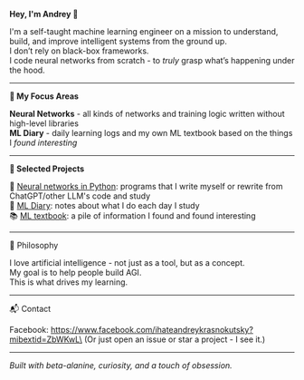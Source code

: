 **Hey, I'm Andrey 👋**

I'm a self-taught machine learning engineer on a mission to understand, build, and improve intelligent systems from the ground up.\
I don’t rely on black-box frameworks.\
I code neural networks from scratch - to *truly* grasp what’s happening under the hood.
___
**🧐 My Focus Areas**

**Neural Networks** - all kinds of networks and training logic written without high-level libraries\
**ML Diary** - daily learning logs and my own ML textbook based on the things I *found interesting*
___
**🔧 Selected Projects**

🤖 [Neural networks in Python](https://github.com/ihateandreykrasnokutsky/neural_networks_python): programs that I write myself or rewrite from ChatGPT/other LLM's code and study\
📓 [ML Diary](https://github.com/ihateandreykrasnokutsky/my_ml_notes/blob/main/001.%20ml_diary.md): notes about what I do each day I study\
📚 [ML textbook](https://github.com/ihateandreykrasnokutsky/my_ml_notes/blob/main/002.%20ml_textbook.md): a pile of information I found and found interesting
___
💭 Philosophy

I love artificial intelligence - not just as a tool, but as a concept.\
My goal is to help people build AGI.\
This is what drives my learning.
___
📬 Contact

Facebook: https://www.facebook.com/ihateandreykrasnokutsky?mibextid=ZbWKwL\
(Or just open an issue or star a project - I see it.)

___
*Built with beta-alanine, curiosity, and a touch of obsession.*

